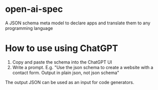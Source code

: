 # open-ai-spec
A JSON schema meta model to declare apps and translate them to any programming language

# How to use using ChatGPT
1. Copy and paste the schema into the ChatGPT UI
2. Write a prompt. E.g. "Use the json schema to create a website with a contact form. Output in plain json, not json schema"

The output JSON can be used as an input for code generators. 
